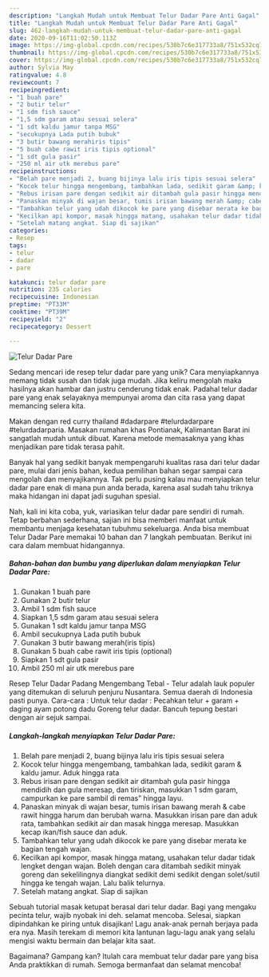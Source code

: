 ```yaml
---
description: "Langkah Mudah untuk Membuat Telur Dadar Pare Anti Gagal"
title: "Langkah Mudah untuk Membuat Telur Dadar Pare Anti Gagal"
slug: 462-langkah-mudah-untuk-membuat-telur-dadar-pare-anti-gagal
date: 2020-09-16T11:02:50.113Z
image: https://img-global.cpcdn.com/recipes/530b7c6e317733a8/751x532cq70/telur-dadar-pare-foto-resep-utama.jpg
thumbnail: https://img-global.cpcdn.com/recipes/530b7c6e317733a8/751x532cq70/telur-dadar-pare-foto-resep-utama.jpg
cover: https://img-global.cpcdn.com/recipes/530b7c6e317733a8/751x532cq70/telur-dadar-pare-foto-resep-utama.jpg
author: Sylvia May
ratingvalue: 4.8
reviewcount: 7
recipeingredient:
- "1 buah pare"
- "2 butir telur"
- "1 sdm fish sauce"
- "1,5 sdm garam atau sesuai selera"
- "1 sdt kaldu jamur tanpa MSG"
- "secukupnya Lada putih bubuk"
- "3 butir bawang merahiris tipis"
- "5 buah cabe rawit iris tipis optional"
- "1 sdt gula pasir"
- "250 ml air utk merebus pare"
recipeinstructions:
- "Belah pare menjadi 2, buang bijinya lalu iris tipis sesuai selera"
- "Kocok telur hingga mengembang, tambahkan lada, sedikit garam &amp; kaldu jamur. Aduk hingga rata"
- "Rebus irisan pare dengan sedikit air ditambah gula pasir hingga mendidih dan gula meresap, dan tiriskan, masukkan 1 sdm garam, campurkan ke pare sambil di remas” hingga layu."
- "Panaskan minyak di wajan besar, tumis irisan bawang merah &amp; cabe rawit hingga harum dan berubah warna. Masukkan irisan pare dan aduk rata, tambahkan sedikit air dan masak hingga meresap. Masukkan kecap ikan/fish sauce dan aduk."
- "Tambahkan telur yang udah dikocok ke pare yang disebar merata ke bagian tengah wajan."
- "Kecilkan api kompor, masak hingga matang, usahakan telur dadar tidak lengket dengan wajan. Boleh dengan cara ditambah sedikit minyak goreng dan sekelilingnya diangkat sedikit demi sedikit dengan solet/sutil hingga ke tengah wajan. Lalu balik telurnya."
- "Setelah matang angkat. Siap di sajikan"
categories:
- Resep
tags:
- telur
- dadar
- pare

katakunci: telur dadar pare 
nutrition: 235 calories
recipecuisine: Indonesian
preptime: "PT33M"
cooktime: "PT39M"
recipeyield: "2"
recipecategory: Dessert

---
```



![Telur Dadar Pare](https://img-global.cpcdn.com/recipes/530b7c6e317733a8/751x532cq70/telur-dadar-pare-foto-resep-utama.jpg)

Sedang mencari ide resep telur dadar pare yang unik? Cara menyiapkannya memang tidak susah dan tidak juga mudah. Jika keliru mengolah maka hasilnya akan hambar dan justru cenderung tidak enak. Padahal telur dadar pare yang enak selayaknya mempunyai aroma dan cita rasa yang dapat memancing selera kita.

Makan dengan red curry thailand #dadarpare #telurdadarpare #telurdadarparia. Masakan rumahan khas Pontianak, Kalimantan Barat ini sangatlah mudah untuk dibuat. Karena metode memasaknya yang khas menjadikan pare tidak terasa pahit.

Banyak hal yang sedikit banyak mempengaruhi kualitas rasa dari telur dadar pare, mulai dari jenis bahan, kedua pemilihan bahan segar sampai cara mengolah dan menyajikannya. Tak perlu pusing kalau mau menyiapkan telur dadar pare enak di mana pun anda berada, karena asal sudah tahu triknya maka hidangan ini dapat jadi suguhan spesial.


Nah, kali ini kita coba, yuk, variasikan telur dadar pare sendiri di rumah. Tetap berbahan sederhana, sajian ini bisa memberi manfaat untuk membantu menjaga kesehatan tubuhmu sekeluarga. Anda bisa membuat Telur Dadar Pare memakai 10 bahan dan 7 langkah pembuatan. Berikut ini cara dalam membuat hidangannya.

<!--inarticleads1-->

##### Bahan-bahan dan bumbu yang diperlukan dalam menyiapkan Telur Dadar Pare:

1. Gunakan 1 buah pare
1. Gunakan 2 butir telur
1. Ambil 1 sdm fish sauce
1. Siapkan 1,5 sdm garam atau sesuai selera
1. Gunakan 1 sdt kaldu jamur tanpa MSG
1. Ambil secukupnya Lada putih bubuk
1. Gunakan 3 butir bawang merah(iris tipis)
1. Gunakan 5 buah cabe rawit iris tipis (optional)
1. Siapkan 1 sdt gula pasir
1. Ambil 250 ml air utk merebus pare


Resep Telur Dadar Padang Mengembang Tebal - Telur adalah lauk populer yang ditemukan di seluruh penjuru Nusantara. Semua daerah di Indonesia pasti punya. Cara-cara : Untuk telur dadar : Pecahkan telur + garam + daging ayam potong dadu Goreng telur dadar. Bancuh tepung bestari dengan air sejuk sampai. 

<!--inarticleads2-->

##### Langkah-langkah menyiapkan Telur Dadar Pare:

1. Belah pare menjadi 2, buang bijinya lalu iris tipis sesuai selera
1. Kocok telur hingga mengembang, tambahkan lada, sedikit garam &amp; kaldu jamur. Aduk hingga rata
1. Rebus irisan pare dengan sedikit air ditambah gula pasir hingga mendidih dan gula meresap, dan tiriskan, masukkan 1 sdm garam, campurkan ke pare sambil di remas” hingga layu.
1. Panaskan minyak di wajan besar, tumis irisan bawang merah &amp; cabe rawit hingga harum dan berubah warna. Masukkan irisan pare dan aduk rata, tambahkan sedikit air dan masak hingga meresap. Masukkan kecap ikan/fish sauce dan aduk.
1. Tambahkan telur yang udah dikocok ke pare yang disebar merata ke bagian tengah wajan.
1. Kecilkan api kompor, masak hingga matang, usahakan telur dadar tidak lengket dengan wajan. Boleh dengan cara ditambah sedikit minyak goreng dan sekelilingnya diangkat sedikit demi sedikit dengan solet/sutil hingga ke tengah wajan. Lalu balik telurnya.
1. Setelah matang angkat. Siap di sajikan


Sebuah tutorial masak ketupat berasal dari telur dadar. Bagi yang mengaku pecinta telur, wajib nyobak ini deh. selamat mencoba. Selesai, siapkan dipindahkan ke piring untuk disajikan! Lagu anak-anak pernah berjaya pada era nya. Masih terekam di memori kita lantunan lagu-lagu anak yang selalu mengisi waktu bermain dan belajar kita saat. 

Bagaimana? Gampang kan? Itulah cara membuat telur dadar pare yang bisa Anda praktikkan di rumah. Semoga bermanfaat dan selamat mencoba!
